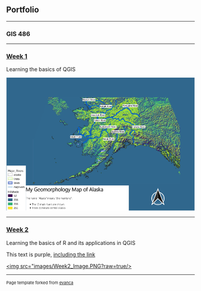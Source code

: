 ## Portfolio

---

### GIS 486 

---
### [Week 1](/pdf/Week_1_Merged.pdf)
<div class = "text-green">
Learning the basics of QGIS
</div>

[<img src="images/Geo_Map.PNG?raw=true"/>](/pdf/Week_1_Merged.pdf)

---
### [Week 2](pdf/Crookshank_Week2_Merged.pdf)

Learning the basics of R and its applications in QGIS

<div class="text-purple">
  This text is purple, <a href="#" class="text-inherit">including the link</a>
</div>


[<img src="images/Week2_Image.PNG?raw=true/>](/pdf/Crookshank_Week2_Merged.pdf)

---
<p style="font-size:11px">Page template forked from <a href="https://github.com/evanca/quick-portfolio">evanca</a></p>
<!-- Remove above link if you don't want to attibute -->
